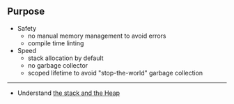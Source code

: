 ## Purpose

* Safety
    * no manual memory management to avoid errors
    * compile time linting
* Speed
    * stack allocation by default
    * no garbage collector
    * scoped lifetime to avoid "stop-the-world" garbage collection

---
* Understand [the stack and the Heap](https://doc.rust-lang.org/1.17.0/book/the-stack-and-the-heap.html)